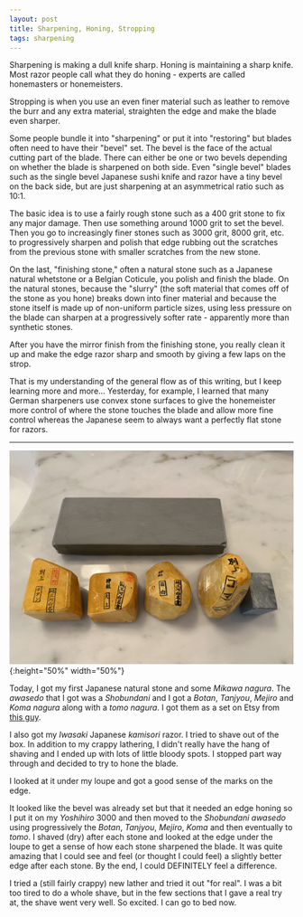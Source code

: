 ```yaml
---
layout: post
title: Sharpening, Honing, Stropping
tags: sharpening
---
```

Sharpening is making a dull knife sharp. Honing is maintaining a sharp knife. Most razor people call what they do honing - experts are called honemasters or honemeisters.

Stropping is when you use an even finer material such as leather to remove the burr and any extra material, straighten the edge and make the blade even sharper.

Some people bundle it into "sharpening" or put it into "restoring" but blades often need to have their "bevel" set. The bevel is the face of the actual cutting part of the blade. There can either be one or two bevels depending on whether the blade is sharpened on both side. Even "single bevel" blades such as the single bevel Japanese sushi knife and razor have a tiny bevel on the back side, but are just sharpening at an asymmetrical ratio such as 10:1.

The basic idea is to use a fairly rough stone such as a 400 grit stone to fix any major damage. Then use something around 1000 grit to set the bevel. Then you go to increasingly finer stones such as 3000 grit, 8000 grit, etc. to progressively sharpen and polish that edge rubbing out the scratches from the previous stone with smaller scratches from the new stone.

On the last, "finishing stone," often a natural stone such as a Japanese natural whetstone or a Belgian Coticule, you polish and finish the blade. On the natural stones, because the "slurry" (the soft material that comes off of the stone as you hone) breaks down into finer material and because the stone itself is made up of non-uniform particle sizes, using less pressure on the blade can sharpen at a progressively softer rate - apparently more than synthetic stones.

After you have the mirror finish from the finishing stone, you really clean it up and make the edge razor sharp and smooth by giving a few laps on the strop.

That is my understanding of the general flow as of this writing, but I keep learning more and more... Yesterday, for example, I learned that many German sharpeners use convex stone surfaces to give the honemeister more control of where the stone touches the blade and allow more fine control whereas the Japanese seem to always want a perfectly flat stone for razors.

---

![My First JNat](/images/myfirstjnat.jpeg){:height="50%" width="50%"}


Today, I got my first Japanese natural stone and some *Mikawa* *nagura*. The *awasedo* that I got was a *Shobundani* and I got a *Botan*, *Tanjyou*, *Mejiro* and *Koma nagura* along with a *tomo nagura*. I got them as a set on Etsy from [this guy](http://www.tomonagura.com/).

I also got my *Iwasaki* Japanese *kamisori* razor. I tried to shave out of the box. In addition to my crappy lathering, I didn't really have the hang of shaving and I ended up with lots of little bloody spots. I stopped part way through and decided to try to hone the blade.

I looked at it under my loupe and got a good sense of the marks on the edge.

It looked like the bevel was already set but that it needed an edge honing so I put it on my *Yoshihiro* 3000 and then moved to the *Shobundani awasedo* using progressively the *Botan*, *Tanjyou*, *Mejiro*, *Koma* and then eventually to *tomo*. I shaved (dry) after each stone and looked at the edge under the loupe to get a sense of how each stone sharpened the blade. It was quite amazing that I could see and feel (or thought I could feel) a slightly better edge after each stone. By the end, I could DEFINITELY feel a difference.

I tried a (still fairly crappy) new lather and tried it out "for real". I was a bit too tired to do a whole shave, but in the few sections that I gave a real try at, the shave went very well. So excited. I can go to bed now.